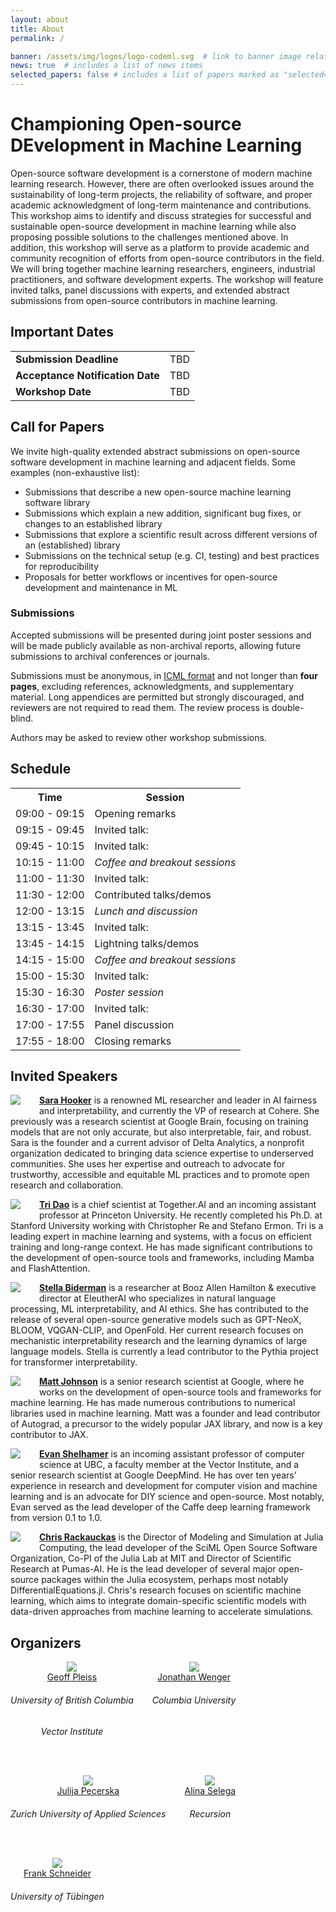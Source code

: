 ```yaml
---
layout: about
title: About
permalink: /

banner: /assets/img/logos/logo-codeml.svg  # link to banner image relative to root
news: true  # includes a list of news items
selected_papers: false # includes a list of papers marked as "selected={true}"
---
```


# Championing Open-source DEvelopment in Machine Learning

Open-source software development is a cornerstone of modern machine learning research.
However, there are often overlooked issues around the
sustainability of long-term projects, the reliability of software,
and proper academic acknowledgment of long-term maintenance and contributions.
This workshop aims to identify and discuss strategies for successful and sustainable open-source development
in machine learning while also proposing possible solutions to the challenges mentioned above.
In addition, this workshop will serve as a platform to provide
academic and community recognition of efforts from open-source contributors in the field.
We will bring together machine learning researchers, engineers,
industrial practitioners, and software development experts.
The workshop will feature invited talks, panel discussions with experts,
and extended abstract submissions from open-source contributors in machine learning.


## Important Dates

<div>
<table>
    <tbody>
    <tr>
        <td><b>Submission Deadline</b></td>
        <!-- <td>August 30th, 2024 11:59 PM AoE</td> -->
        <td>TBD</td>
    </tr>
    <tr>
        <td><b>Acceptance Notification Date</b></td>
        <!-- <td>September 30th, 2024 11:59 PM AoE</td> -->
        <td>TBD</td>
    </tr>
    <tr>
        <td><b>Workshop Date</b></td>
        <!-- <td>December 14th or 15th, 2024</td> -->
        <td>TBD</td>
    </tr>
    </tbody>
</table>
</div>

## Call for Papers

We invite high-quality extended abstract submissions on open-source software development in machine learning and adjacent fields. Some examples (non-exhaustive list): 

- Submissions that describe a new open-source machine learning software library 
- Submissions which explain a new addition, significant bug fixes, or changes to an established library
- Submissions that explore a scientific result across different versions of an (established) library
- Submissions on the technical setup (e.g. CI, testing) and best practices for reproducibility
- Proposals for better workflows or incentives for open-source development and maintenance in ML
<!-- - Proposals for workshops or events on how to build a community around software -->

### Submissions

Accepted submissions will be presented during joint poster sessions and will be made publicly available as non-archival reports, allowing future submissions to archival conferences or journals. 

Submissions must be anonymous, in <span style="color:#3a92d6;font-weight:400;"><a href="https://icml.cc/Conferences/2025/AuthorInstructions">ICML format</a></span> and not longer than **four pages**, excluding references, acknowledgments, and supplementary material. Long appendices are permitted but strongly discouraged, and reviewers are not required to read them. The review process is double-blind.

<!-- Please note that we do not accept submissions that have previously been published elsewhere or will be presented at the main ICML conference. -->

<!-- We also welcome submissions of recently published work that is strongly within the scope of the workshop (with proper formatting). We encourage the authors of such submissions to focus on accessibility to the wider NeurIPS community while distilling their work into an extended abstract.  -->

Authors may be asked to review other workshop submissions. 

## Schedule

<table>
<tr><th>Time</th><th>Session</th></tr>
<tr><td>09:00 - 09:15</td><td>Opening remarks</td></tr>
<tr><td>09:15 - 09:45</td><td>Invited talk: <!--<a href="#sara-hooker">Sara Hooker</a></!--></td></tr>
<tr><td>09:45 - 10:15</td><td>Invited talk: <!--<a href="#max-balandat">Max Balandat</a></!--></td></tr>
<tr><td>10:15 - 11:00</td><td><em>Coffee and breakout sessions</em></td></tr>
<tr><td>11:00 - 11:30</td><td>Invited talk: <!--<a href="#tri-dao">Tri Dao</a></!--></td></tr>
<tr><td>11:30 - 12:00</td><td>Contributed talks/demos</td></tr>
<tr><td>12:00 - 13:15</td><td><em>Lunch and discussion</em></td></tr>
<tr><td>13:15 - 13:45</td><td>Invited talk: <!--<a href="#stella-biderman">Stella Biderman</a></!--></td></tr>
<tr><td>13:45 - 14:15</td><td>Lightning talks/demos</td></tr>
<tr><td>14:15 - 15:00</td><td><em>Coffee and breakout sessions</em></td></tr>
<tr><td>15:00 - 15:30</td><td>Invited talk: <!--<a href="#paige-bailey">Paige Bailey</a></!--></td></tr>
<tr><td>15:30 - 16:30</td><td><em>Poster session</em></td></tr>
<tr><td>16:30 - 17:00</td><td>Invited talk: <!--<a href="#matt-johnson">Matt Johnson</a></!--></td></tr>
<tr><td>17:00 - 17:55</td><td>Panel discussion</td></tr>
<tr><td>17:55 - 18:00</td><td>Closing remarks</td></tr>
</table>


## Invited Speakers

<!-- <div class="row" id="paige-bailey">
  <div class="col-md-12">
    <img class="speaker-pic" style="float:left;margin-right:30px;margin-bottom:15px" src="{{ "/assets/img/people/paige_bailey.jpg" | prepend:site.baseurl }}">
    <p><a href="https://webpaige.dev/"><b>Paige Bailey</b></a>
    is a distinguished ML engineer and product manager with extensive experience leading teams at tech giants such as Microsoft and Google.
    She is passionate about forging a path toward efficient human-computer collaboration and improving the accessibility of ML tools.
    She has contributed significantly to the development of open-source tools, including TensorFlow.
    Paige is also an advocate for diversity in tech, actively promoting initiatives to support underrepresented groups in STEM.</p>
  </div>
</div>

<div class="row" id="max-balandat">
  <div class="col-md-12">
    <img class="speaker-pic" style="float:left;margin-right:30px;margin-bottom:15px" src="{{ "/assets/img/people/max_balandat.jpeg" | prepend:site.baseurl }}">
    <p><a href="https://www.linkedin.com/in/maximilian-balandat-b5843946/"><b>Max Balandat</b></a>
    is a leading researcher in Bayesian optimization and ML, currently advancing the field through his work at Meta.
    He founded and currently maintains BoTorch and Ax, the leading libraries for Bayesian optimization and experimental design.
    Max's research focuses on making complex optimization techniques more accessible and applicable to real-world problems in various fields including econometrics and treatment optimization.</p>
  </div>
</div>
</div> -->

<div class="row" id="sara-hooker">
  <div class="col-md-12">
    <img class="speaker-pic" style="float:left;margin-right:30px;margin-bottom:15px" src="{{ "/assets/img/people/sara_hooker.jpeg" | prepend:site.baseurl }}">
    <p><a href="https://www.sarahooker.me/"><b>Sara Hooker</b></a>
    is a renowned ML researcher and leader in AI fairness and interpretability, and currently the VP of research at Cohere.
    She previously was a research scientist at Google Brain, focusing on training models that are not only accurate, but also interpretable, fair, and robust.
    Sara is the founder and a current advisor of Delta Analytics, a nonprofit organization dedicated to bringing data science expertise to underserved communities.
    She uses her expertise and outreach to advocate for trustworthy, accessible and equitable ML practices and to promote open research and collaboration.</p>
  </div>
</div>

<div class="row" id="tri-dao">
  <div class="col-md-12">
    <img class="speaker-pic" style="float:left;margin-right:30px;margin-bottom:15px" src="{{ "/assets/img/people/tri_dao.jpeg" | prepend:site.baseurl }}">
    <p><a href="https://tridao.me/"><b>Tri Dao</b></a>
    is a chief scientist at Together.AI and an incoming assistant professor at Princeton University.
    He recently completed his Ph.D. at Stanford University working with
    Christopher Re and Stefano Ermon.
    Tri is a leading expert in machine learning and systems, with a focus on efficient training and long-range context.
    He has made significant contributions to the development of open-source tools and frameworks, including Mamba and FlashAttention.</p>
  </div>
</div>

<div class="row" id="stella-biderman">
  <div class="col-md-12">
    <img class="speaker-pic" style="float:left;margin-right:30px;margin-bottom:15px" src="{{ "/assets/img/people/stella_biderman.png" | prepend:site.baseurl }}">
    <p><a href="https://www.stellabiderman.com/"><b>Stella Biderman</b></a>
    is a researcher at Booz Allen Hamilton & executive director at EleutherAI who
    specializes in natural language processing, ML interpretability, and AI
    ethics.
    She has contributed to the release of several open-source generative models
    such as GPT-NeoX, BLOOM, VQGAN-CLIP, and OpenFold.
    Her current research focuses on mechanistic interpretability research
    and the learning dynamics of large language models.
    Stella is currently a lead contributor to the Pythia project for transformer interpretability.</p>
  </div>
</div>

<div class="row" id="matt-johnson">
  <div class="col-md-12">
    <img class="speaker-pic" style="float:left;margin-right:30px;margin-bottom:15px" src="{{ "/assets/img/people/matt_johnson.jpg" | prepend:site.baseurl }}">
    <p><a href="https://github.com/mattjj"><b>Matt Johnson</b></a>
    is a senior research scientist at Google, where he works on the development of open-source tools and frameworks for machine learning.
    He has made numerous contributions to numerical libraries used in machine learning.
    Matt was a founder and lead contributor of Autograd, a precursor to the widely popular JAX library, and now is a key contributor to JAX.</p>
  </div>
</div>


<div class="row" id="evan-shelhamer">
  <div class="col-md-12">
    <img class="speaker-pic" style="float:left;margin-right:30px;margin-bottom:15px" src="{{ "/assets/img/people/evan_shelhamer.jpg" | prepend:site.baseurl }}">
    <p><a href="http://imaginarynumber.net/"><b>Evan Shelhamer</b></a>
    is an incoming assistant professor of computer science at UBC, a faculty member at the Vector Institute, and a senior research scientist at Google DeepMind. 
    He has over ten years' experience in research and development for computer vision and machine learning and is an advocate for DIY science and open-source.
    Most notably, Evan served as the lead developer of the Caffe deep learning framework from version 0.1 to 1.0.
   </p>
  </div>
</div>

<div class="row" id="chris-rackauckas">
  <div class="col-md-12">
    <img class="speaker-pic" style="float:left;margin-right:30px;margin-bottom:15px" src="{{ "/assets/img/people/chris_rackauckas.jpg" | prepend:site.baseurl }}">
    <p><a href="https://chrisrackauckas.com/"><b>Chris Rackauckas</b></a>
   is the Director of Modeling and Simulation at Julia Computing, the lead developer of the SciML Open Source Software Organization, Co-PI of the Julia Lab at MIT 
   and Director of Scientific Research at Pumas-AI. He is the lead developer of several major open-source packages within the Julia ecosystem, perhaps most notably
   DifferentialEquations.jl. Chris's research focuses on scientific machine learning, which aims to integrate domain-specific scientific models with data-driven approaches
   from machine learning to accelerate simulations.
   </p>
  </div>
</div>

## Organizers

<div class="organizers" style="  display: flex;  flex-wrap: wrap;  text-align: center;  gap: 30px;">

 <div class="col-xs-3">
    <a href="https://geoffpleiss.com/">
      <img class="people-pic" src="{{ "/assets/img/people/geoff_pleiss.jpg" | prepend:site.baseurl }}">
    </a>
    <div class="people-name">
      <a href="https://geoffpleiss.com/">Geoff Pleiss</a>
      <h6>University of British Columbia</h6>
      <h6>Vector Institute</h6>
    </div>
  </div>

  <div class="col-xs-3">
    <a href="https://jonathanwenger.netlify.app/">
      <img class="people-pic" src="{{ "/assets/img/people/jonathan_wenger.jpg" | prepend:site.baseurl }}">
    </a>
    <div class="people-name">
      <a href="https://jonathanwenger.netlify.app/">Jonathan Wenger</a>
      <h6>Columbia University</h6>
    </div>
  </div>

  <div class="col-xs-3">
    <a href="https://www.zhaw.ch/en/about-us/person/pece/">
      <img class="people-pic" src="{{ "/assets/img/people/julija_pecerska.jpg" | prepend:site.baseurl }}">
    </a>
    <div class="people-name">
      <a href="https://www.zhaw.ch/en/about-us/person/pece/">Julija Pecerska</a>
      <h6>Zurich University of Applied Sciences</h6>
    </div>
  </div>

  <div class="col-xs-3">
    <a href="https://alinaselega.github.io/">
      <img class="people-pic" src="{{ "/assets/img/people/alina_selega.png" | prepend:site.baseurl }}">
    </a>
    <div class="people-name">
      <a href="https://alinaselega.github.io/">Alina Selega</a>
      <h6>Recursion</h6>
      <!-- <h6>Vector Institute</h6> -->
    </div>
  </div>

  <div class="col-xs-3">
    <a href="https://fsschneider.github.io">
      <img class="people-pic" src="{{ "/assets/img/people/frank_schneider.jpg" | prepend:site.baseurl }}">
    </a>
    <div class="people-name">
      <a href="https://fsschneider.github.io">Frank Schneider</a>
      <h6>University of Tübingen</h6>
    </div>
  </div>

</div>